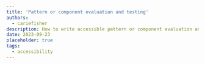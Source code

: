 ```yaml
---
title: 'Pattern or component evaluation and testing'
authors:
  - cariefisher
description: How to write accessible pattern or component evaluation and testing.
date: 2023-09-23
placeholder: true
tags:
  - accessibility
---
```


